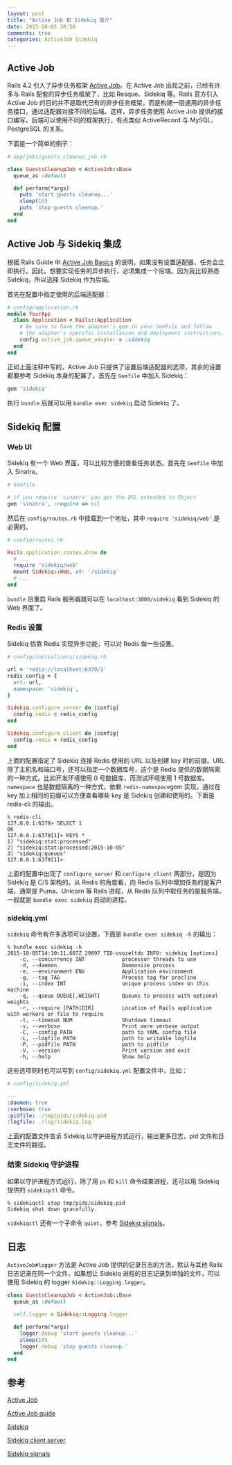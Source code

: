 ```yaml
---
layout: post
title: "Active Job 和 Sidekiq 简介"
date: 2015-10-05 20:50
comments: true
categories: ActiveJob Sidekiq
---
```


## Active Job

Rails 4.2 引入了异步任务框架 [Active Job][active_job]。在 Active Job 出现之前，已经有许多与 Rails 配套的异步任务框架了，比如 Resque、Sidekiq 等。Rails 官方引入 Active Job 的目的并不是取代已有的异步任务框架，而是构建一层通用的异步任务接口，通过适配器对接不同的后端。这样，异步任务使用 Active Job 提供的接口编写，后端可以使用不同的框架执行，有点类似 ActiveRecord 与 MySQL、PostgreSQL 的关系。

下面是一个简单的例子：

``` ruby
# app/jobs/guests_cleanup_job.rb

class GuestsCleanupJob < ActiveJob::Base
  queue_as :default

  def perform(*args)
    puts 'start guests cleanup...'
    sleep(10)
    puts 'stop guests cleanup.'
  end
end
```

## Active Job 与 Sidekiq 集成

根据 Rails Guide 中 [Active Job Basics][guide] 的说明，如果没有设置适配器，任务会立即执行。因此，想要实现任务的异步执行，必须集成一个后端。因为我比较熟悉 Sidekiq，所以选择 Sidekiq 作为后端。

首先在配置中指定使用的后端适配器：

``` ruby
# config/application.rb
module YourApp
  class Application < Rails::Application
    # Be sure to have the adapter's gem in your Gemfile and follow
    # the adapter's specific installation and deployment instructions.
    config.active_job.queue_adapter = :sidekiq
  end
end
```

正如上面注释中写的，Active Job 只提供了设置后端适配器的选项，其余的设置都要参考 Sidekiq 本身的配置了。首先在 `Gemfile` 中加入 Sidekiq：

``` ruby
gem 'sidekiq'
```

执行 `bundle` 后就可以用 `bundle exec sidekiq` 启动 Sidekiq 了。

## Sidekiq 配置

### Web UI

Sidekiq 有一个 Web 界面，可以比较方便的查看任务状态。首先在 `Gemfile` 中加入 Sinatra。

``` ruby
# Gemfile

# if you require 'sinatra' you get the DSL extended to Object
gem 'sinatra', :require => nil
```

然后在 `config/routes.rb` 中挂载到一个地址，其中 `require 'sidekiq/web'` 是必需的。

``` ruby
# config/routes.rb

Rails.application.routes.draw do
  # ...
  require 'sidekiq/web'
  mount Sidekiq::Web, at: '/sidekiq'
  # ...
end
```

`bundle` 后重启 Rails 服务器就可以在 `localhost:3000/sidekiq` 看到 Sidekiq 的 Web 界面了。

### Redis 设置

Sidekiq 依靠 Redis 实现异步功能，可以对 Redis 做一些设置。

``` ruby
# config/initializers/sidekiq.rb

url = 'redis://localhost:6379/1'
redis_config = {
  url: url,
  namespace: 'sidekiq',
}

Sidekiq.configure_server do |config|
  config.redis = redis_config
end

Sidekiq.configure_client do |config|
  config.redis = redis_config
end
```

上面的配置指定了 Sidekiq 连接 Redis 使用的 URL 以及创建 key 时的前缀。URL 除了主机名和端口号，还可以指定一个数据库号，这个是 Redis 提供的数据隔离的一种方式。比如开发环境使用 0 号数据库，而测试环境使用 1 号数据库。`namespace` 也是数据隔离的一种方式，依赖 `redis-namespace`gem 实现，通过在 key 加上相同的前缀可以方便查看哪些 key 是 Sidekiq 创建和使用的。下面是 redis-cli 的输出。

```
% redis-cli
127.0.0.1:6379> SELECT 1
OK
127.0.0.1:6379[1]> KEYS *
1) "sidekiq:stat:processed"
2) "sidekiq:stat:processed:2015-10-05"
3) "sidekiq:queues"
127.0.0.1:6379[1]>
```

上面的配置中出现了 `configure_server` 和 `configure_client` 两部分，是因为 Sidekiq 是 C/S 架构的。从 Redis 的角度看，向 Redis 队列中增加任务的是客户端，通常是 Puma、Unicorn 等 Rails 进程，从 Redis 队列中取任务的是服务端，一般就是 `bundle exec sidekiq` 启动的进程。

### sidekiq.yml

`sidekiq` 命令有许多选项可以设置，下面是 `bundle exec sidekiq -h` 的输出：

```
% bundle exec sidekiq -h
2015-10-05T14:10:11.607Z 29897 TID-ovozeltdo INFO: sidekiq [options]
    -c, --concurrency INT            processor threads to use
    -d, --daemon                     Daemonize process
    -e, --environment ENV            Application environment
    -g, --tag TAG                    Process tag for procline
    -i, --index INT                  unique process index on this machine
    -q, --queue QUEUE[,WEIGHT]       Queues to process with optional weights
    -r, --require [PATH|DIR]         Location of Rails application with workers or file to require
    -t, --timeout NUM                Shutdown timeout
    -v, --verbose                    Print more verbose output
    -C, --config PATH                path to YAML config file
    -L, --logfile PATH               path to writable logfile
    -P, --pidfile PATH               path to pidfile
    -V, --version                    Print version and exit
    -h, --help                       Show help
```

这些选项同时也可以写到 `config/sidekiq.yml` 配置文件中，比如：

``` yml
# config/sidekiq.yml

---
:daemon: true
:verbose: true
:pidfile: ./tmp/pids/sidekiq.pid
:logfile: ./log/sidekiq.log
```

上面的配置文件告诉 Sidekiq 以守护进程方式运行，输出更多日志，pid 文件和日志文件的路径。

### 结束 Sidekiq 守护进程

如果以守护进程方式运行，除了用 `ps` 和 `kill` 命令结束进程，还可以用 Sidekiq 提供的 `sidekiqctl` 命令。

```
% sidekiqctl stop tmp/pids/sidekiq.pid
Sidekiq shut down gracefully.
```

`sidekiqctl` 还有一个子命令 `quiet`，参考 [Sidekiq signals][sidekiq_signals]。

## 日志
`ActiveJob#logger` 方法是 Active Job 提供的记录日志的方法，默认与其他 Rails 日志记录在同一个文件，如果想让 Sidekiq 进程的日志记录到单独的文件，可以使用 Sidekiq 的 logger `Sidekiq::Logging.logger`。

``` ruby
class GuestsCleanupJob < ActiveJob::Base
  queue_as :default

  self.logger = Sidekiq::Logging.logger

  def perform(*args)
    logger.debug 'start guests cleanup...'
    sleep(10)
    logger.debug 'stop guests cleanup.'
  end
end
```

## 参考

[Active Job][active_job]

[Active Job guide][guide]

[Sidekiq][sidekiq]

[Sidekiq client server][sidekiq_client_server]

[Sidekiq signals][sidekiq_signals]


[active_job]: https://github.com/rails/rails/tree/master/activejob
[guide]: http://guides.rubyonrails.org/active_job_basics.html
[sidekiq]: https://github.com/mperham/sidekiq
[sidekiq_client_server]: https://github.com/mperham/sidekiq/issues/638
[sidekiq_signals]: https://github.com/mperham/sidekiq/wiki/Signals

